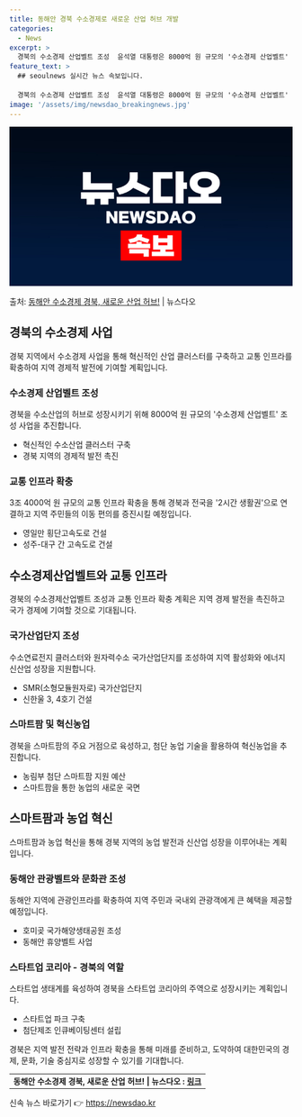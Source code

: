 ```yaml
---
title: 동해안 경북 수소경제로 새로운 산업 허브 개발
categories:
  - News
excerpt: >
  경북의 수소경제 산업벨트 조성  윤석열 대통령은 8000억 원 규모의 '수소경제 산업벨트' 조성 사업을 통해…
feature_text: >
  ## seoulnews 실시간 뉴스 속보입니다.

  경북의 수소경제 산업벨트 조성  윤석열 대통령은 8000억 원 규모의 '수소경제 산업벨트' 조성 사업을 통해…
image: '/assets/img/newsdao_breakingnews.jpg'
---
```


![뉴스다오 속보](/assets/img/newsdao_breakingnews.jpg)

<p>출처: <a href="https://newsdao.kr/4334" rel="dofollow">동해안 수소경제 경북, 새로운 산업 허브!</a> | 뉴스다오</p>

<h2 data-ke-size="size26">경북의 수소경제 사업</h2>
<p data-ke-size="size16">경북 지역에서 수소경제 사업을 통해 혁신적인 산업 클러스터를 구축하고 교통 인프라를 확충하여 지역 경제적 발전에 기여할 계획입니다.</p>

<h3>수소경제 산업벨트 조성</h3>
<p data-ke-size="size16">경북을 수소산업의 허브로 성장시키기 위해 8000억 원 규모의 '수소경제 산업벨트' 조성 사업을 추진합니다.</p>
<ul>
    <li>혁신적인 수소산업 클러스터 구축</li>
    <li>경북 지역의 경제적 발전 촉진</li>
</ul>

<h3>교통 인프라 확충</h3>
<p data-ke-size="size16">3조 4000억 원 규모의 교통 인프라 확충을 통해 경북과 전국을 '2시간 생활권'으로 연결하고 지역 주민들의 이동 편의를 증진시킬 예정입니다.</p>
<ul>
    <li>영일만 횡단고속도로 건설</li>
    <li>성주-대구 간 고속도로 건설</li>
</ul>

<h2 data-ke-size="size26">수소경제산업벨트와 교통 인프라</h2>
<p data-ke-size="size16">경북의 수소경제산업벨트 조성과 교통 인프라 확충 계획은 지역 경제 발전을 촉진하고 국가 경제에 기여할 것으로 기대됩니다.</p>

<h3>국가산업단지 조성</h3>
<p data-ke-size="size16">수소연료전지 클러스터와 원자력수소 국가산업단지를 조성하여 지역 활성화와 에너지 신산업 성장을 지원합니다.</p>
<ul>
    <li>SMR(소형모듈원자로) 국가산업단지</li>
    <li>신한울 3, 4호기 건설</li>
</ul>

<h3>스마트팜 및 혁신농업</h3>
<p data-ke-size="size16">경북을 스마트팜의 주요 거점으로 육성하고, 첨단 농업 기술을 활용하여 혁신농업을 추진합니다.</p>
<ul>
    <li>농림부 첨단 스마트팜 지원 예산</li>
    <li>스마트팜을 통한 농업의 새로운 국면</li>
</ul>

<h2 data-ke-size="size26">스마트팜과 농업 혁신</h2>
<p data-ke-size="size16">스마트팜과 농업 혁신을 통해 경북 지역의 농업 발전과 신산업 성장을 이루어내는 계획입니다.</p>

<h3>동해안 관광벨트와 문화관 조성</h3>
<p data-ke-size="size16">동해안 지역에 관광인프라를 확충하여 지역 주민과 국내외 관광객에게 큰 혜택을 제공할 예정입니다.</p>
<ul>
    <li>호미곶 국가해양생태공원 조성</li>
    <li>동해안 휴양벨트 사업</li>
</ul>

<h3>스타트업 코리아 - 경북의 역할</h3>
<p data-ke-size="size16">스타트업 생태계를 육성하여 경북을 스타트업 코리아의 주역으로 성장시키는 계획입니다.</p>
<ul>
    <li>스타트업 파크 구축</li>
    <li>첨단제조 인큐베이팅센터 설립</li>
</ul>

<p data-ke-size="size16">경북은 지역 발전 전략과 인프라 확충을 통해 미래를 준비하고, 도약하여 대한민국의 경제, 문화, 기술 중심지로 성장할 수 있기를 기대합니다.</p>
<table>
    <tr>
        <td style="text-align: center; height: 17px;"><b>동해안 수소경제 경북, 새로운 산업 허브! | 뉴스다오  : <a href="https://newsdao.kr/4334">링크</a></b></td>
    </tr>
</table> 

신속 뉴스 바로가기 👉 <a href="https://newsdao.kr" rel="dofollow">https://newsdao.kr</a>


